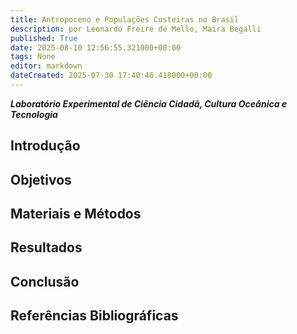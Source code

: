 ```yaml
---
title: Antropoceno e Populações Costeiras no Brasil
description: por Leonardo Freire de Mello, Maira Begalli
published: True
date: 2025-08-10 12:56:55.321000+00:00
tags: None
editor: markdown
dateCreated: 2025-07-30 17:40:46.418000+00:00
---
```


***Laboratório Experimental de Ciência Cidadã, Cultura Oceânica e Tecnologia***



## Introdução




## Objetivos




## Materiais e Métodos

## Resultados

## Conclusão

## Referências Bibliográficas